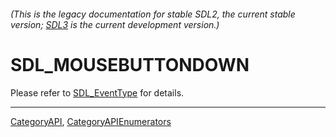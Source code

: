 ###### (This is the legacy documentation for stable SDL2, the current stable version; [SDL3](https://wiki.libsdl.org/SDL3/) is the current development version.)
# SDL_MOUSEBUTTONDOWN

Please refer to [SDL_EventType](SDL_EventType) for details.

----
[CategoryAPI](CategoryAPI), [CategoryAPIEnumerators](CategoryAPIEnumerators)

